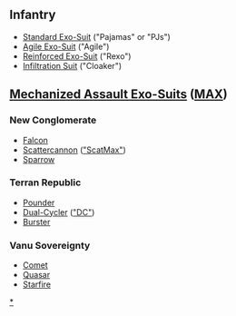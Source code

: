 ## Infantry

- [Standard Exo-Suit](Standard_Exo-Suit.md "wikilink") ("Pajamas" or
  "PJs")
- [Agile Exo-Suit](Agile_Exo-Suit.md "wikilink") ("Agile")
- [Reinforced Exo-Suit](Reinforced_Exo-Suit.md "wikilink") ("Rexo")
- [Infiltration Suit](Infiltration_Suit.md "wikilink") ("Cloaker")

## [Mechanized Assault Exo-Suits](MAX.md "wikilink") ([MAX](MAX.md "wikilink"))

### New Conglomerate

- [Falcon](Falcon.md "wikilink")
- [Scattercannon](Scattercannon.md "wikilink")
  (["ScatMax"](Acronyms_and_Slang.md "wikilink"))
- [Sparrow](Sparrow.md "wikilink")

### Terran Republic

- [Pounder](Pounder.md "wikilink")
- [Dual-Cycler](Dual-Cycler.md "wikilink")
  (["DC"](Acronyms_and_Slang.md "wikilink"))
- [Burster](Burster.md "wikilink")

### Vanu Sovereignty

- [Comet](Comet.md "wikilink")
- [Quasar](Quasar.md "wikilink")
- [Starfire](Starfire.md "wikilink")

[\*](category:Armor.md "wikilink")
